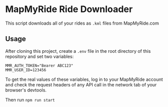 # MapMyRide Ride Downloader

This script downloads all of your rides as `.kml` files from MapMyRide.com

## Usage

After cloning this project, create a `.env` file in the root directory of this repository and set two variables:

```
MMR_AUTH_TOKEN="Bearer ABC123"
MMR_USER_ID=123456
```

To get the real values of these variables, log in to your MapMyRide account and check the request headers of any API call in the network tab of your browser's devtools.

Then run `npm run start`
